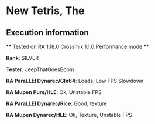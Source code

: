 # New Tetris, The 

## Execution information


** Tested on RA 1.18.0 Crossmix 1.1.0 Performance mode **


**Rank**: SILVER


**Tester**: JeepThatGoesBoom



**RA ParaLLEl Dynarec/Gln64**: Loads, Low FPS Slowdown


**RA Mupen Pure/HLE**: Ok, Unstable FPS


**RA ParaLLEl Dynarec/Rice**: Good, texture


**RA Mupen Dynarec/HLE**: Ok, Texture, Unstable FPS